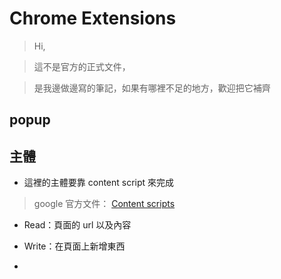 # Chrome Extensions

> Hi, 

> 這不是官方的正式文件，

> 是我邊做邊寫的筆記，如果有哪裡不足的地方，歡迎把它補齊


## popup

## 主體

- 這裡的主體要靠 content script 來完成

> google 官方文件： [Content scripts](https://developer.chrome.com/extensions/content_scripts)

- Read：頁面的 url 以及內容

- Write：在頁面上新增東西

-